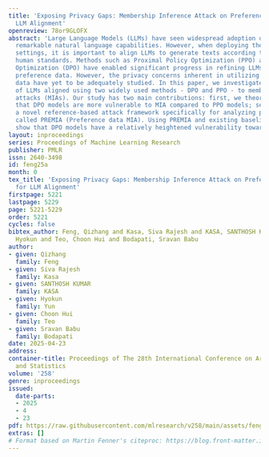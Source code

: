 ```yaml
---
title: 'Exposing Privacy Gaps: Membership Inference Attack on Preference Data for
  LLM Alignment'
openreview: 78or9GLOFX
abstract: 'Large Language Models (LLMs) have seen widespread adoption due to their
  remarkable natural language capabilities. However, when deploying them in real-world
  settings, it is important to align LLMs to generate texts according to acceptable
  human standards. Methods such as Proximal Policy Optimization (PPO) and Direct Preference
  Optimization (DPO) have enabled significant progress in refining LLMs using human
  preference data. However, the privacy concerns inherent in utilizing such preference
  data have yet to be adequately studied. In this paper, we investigate the vulnerability
  of LLMs aligned using two widely used methods - DPO and PPO - to membership inference
  attacks (MIAs). Our study has two main contributions: first, we theoretically motivate
  that DPO models are more vulnerable to MIA compared to PPO models; second, we introduce
  a novel reference-based attack framework specifically for analyzing preference data
  called PREMIA (Preference data MIA). Using PREMIA and existing baselines we empirically
  show that DPO models have a relatively heightened vulnerability towards MIA.'
layout: inproceedings
series: Proceedings of Machine Learning Research
publisher: PMLR
issn: 2640-3498
id: feng25a
month: 0
tex_title: 'Exposing Privacy Gaps: Membership Inference Attack on Preference Data
  for LLM Alignment'
firstpage: 5221
lastpage: 5229
page: 5221-5229
order: 5221
cycles: false
bibtex_author: Feng, Qizhang and Kasa, Siva Rajesh and KASA, SANTHOSH KUMAR and Yun,
  Hyokun and Teo, Choon Hui and Bodapati, Sravan Babu
author:
- given: Qizhang
  family: Feng
- given: Siva Rajesh
  family: Kasa
- given: SANTHOSH KUMAR
  family: KASA
- given: Hyokun
  family: Yun
- given: Choon Hui
  family: Teo
- given: Sravan Babu
  family: Bodapati
date: 2025-04-23
address:
container-title: Proceedings of The 28th International Conference on Artificial Intelligence
  and Statistics
volume: '258'
genre: inproceedings
issued:
  date-parts:
  - 2025
  - 4
  - 23
pdf: https://raw.githubusercontent.com/mlresearch/v258/main/assets/feng25a/feng25a.pdf
extras: []
# Format based on Martin Fenner's citeproc: https://blog.front-matter.io/posts/citeproc-yaml-for-bibliographies/
---
```

